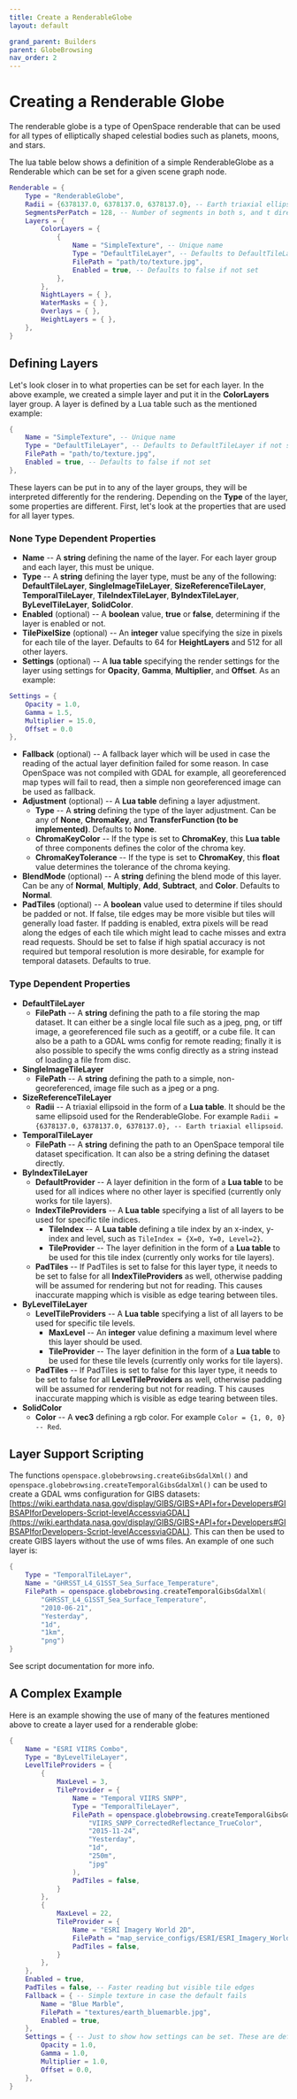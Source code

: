 ```yaml
---
title: Create a RenderableGlobe
layout: default

grand_parent: Builders
parent: GlobeBrowsing
nav_order: 2
---
```


# Creating a Renderable Globe
The renderable globe is a type of OpenSpace renderable that can be used for all types of elliptically shaped celestial bodies such as planets, moons, and stars.

The lua table below shows a definition of a simple RenderableGlobe as a Renderable which can be set for a given scene graph node.

```lua
Renderable = {
    Type = "RenderableGlobe",
    Radii = {6378137.0, 6378137.0, 6378137.0}, -- Earth triaxial ellipsoid
    SegmentsPerPatch = 128, -- Number of segments in both s, and t directions of each patch
    Layers = {
        ColorLayers = {
            {
                Name = "SimpleTexture", -- Unique name
                Type = "DefaultTileLayer", -- Defaults to DefaultTileLayer if not set
                FilePath = "path/to/texture.jpg",
                Enabled = true, -- Defaults to false if not set
            },
        },
        NightLayers = { },
        WaterMasks = { },
        Overlays = { },
        HeightLayers = { },
    },
}
```

## Defining Layers
Let's look closer in to what properties can be set for each layer.  In the above example, we created a simple layer and put it in the **ColorLayers** layer group.  A layer is defined by a Lua table such as the mentioned example:
```lua
{
    Name = "SimpleTexture", -- Unique name
    Type = "DefaultTileLayer", -- Defaults to DefaultTileLayer if not set
    FilePath = "path/to/texture.jpg",
    Enabled = true, -- Defaults to false if not set
},
```
These layers can be put in to any of the layer groups, they will be interpreted differently for the rendering.  Depending on the **Type** of the layer, some properties are different.  First, let's look at the properties that are used for all layer types.

### None Type Dependent Properties
* **Name** -- A **string** defining the name of the layer.  For each layer group and each layer, this must be unique.
* **Type** -- A **string** defining the layer type, must be any of the following: **DefaultTileLayer**, **SingleImageTileLayer**, **SizeReferenceTileLayer**, **TemporalTileLayer**, **TileIndexTileLayer**, **ByIndexTileLayer**, **ByLevelTileLayer**, **SolidColor**.
* **Enabled** (optional) -- A **boolean** value, **true** or **false**, determining if the layer is enabled or not.
* **TilePixelSize** (optional) -- An **integer** value specifying the size in pixels for each tile of the layer.  Defaults to 64 for **HeightLayers** and 512 for all other layers.
* **Settings** (optional) -- A **lua table** specifying the render settings for the layer using settings for **Opacity**, **Gamma**, **Multiplier**, and **Offset**.  As an example:
```lua
Settings = {
    Opacity = 1.0,
    Gamma = 1.5,
    Multiplier = 15.0,
    Offset = 0.0
},
```
* **Fallback** (optional) -- A fallback layer which will be used in case the reading of the actual layer definition failed for some reason.  In case OpenSpace was not compiled with GDAL for example, all georeferenced map types will fail to read, then a simple non georeferenced image can be used as fallback.
* **Adjustment** (optional) -- A **Lua table** defining a layer adjustment.
    * **Type** -- A **string** defining the type of the layer adjustment. Can be any of **None**, **ChromaKey**, and **TransferFunction (to be implemented)**.  Defaults to **None**.
    * **ChromaKeyColor** -- If the type is set to **ChromaKey**, this **Lua table** of three components defines the color of the chroma key.
    * **ChromaKeyTolerance** -- If the type is set to **ChromaKey**, this **float** value determines the tolerance of the chroma keying.
* **BlendMode** (optional) -- A **string** defining the blend mode of this layer.  Can be any of **Normal**, **Multiply**, **Add**, **Subtract**, and **Color**. Defaults to **Normal**.
* **PadTiles** (optional) -- A **boolean** value used to determine if tiles should be padded or not.  If false, tile edges may be more visible but tiles will generally load faster.  If padding is enabled, extra pixels will be read along the edges of each tile which might lead to cache misses and extra read requests.  Should be set to false if high spatial accuracy is not required but temporal resolution is more desirable, for example for temporal datasets.  Defaults to true.

### Type Dependent Properties
* **DefaultTileLayer**
  * **FilePath** -- A **string** defining the path to a file storing the map dataset.  It can either be a single local file such as a jpeg, png, or tiff image, a georeferenced file such as a geotiff, or a cube file.  It can also be a path to a GDAL wms config for remote reading; finally it is also possible to specify the wms config directly as a string instead of loading a file from disc.
* **SingleImageTileLayer**
  * **FilePath** -- A **string** defining the path to a simple, non-georeferenced, image file such as a jpeg or a png.
* **SizeReferenceTileLayer**
  * **Radii** -- A triaxial ellipsoid in the form of a **Lua table**.  It should be the same ellipsoid used for the RenderableGlobe.  For example `Radii = {6378137.0, 6378137.0, 6378137.0}, -- Earth triaxial ellipsoid`.
* **TemporalTileLayer**
  * **FilePath** -- A **string** defining the path to an OpenSpace temporal tile dataset specification.  It can also be a string defining the dataset directly.
* **ByIndexTileLayer**
  * **DefaultProvider** -- A layer definition in the form of a **Lua table** to be used for all indices where no other layer is specified (currently only works for tile layers).
  * **IndexTileProviders** -- A **Lua table** specifying a list of all layers to be used for specific tile indices.
    * **TileIndex** -- A **Lua table** defining a tile index by an x-index, y-index and level, such as `TileIndex = {X=0, Y=0, Level=2}`.
    * **TileProvider** -- The layer definition in the form of a **Lua table** to be used for this tile index (currently only works for tile layers).
  * **PadTiles** -- If PadTiles is set to false for this layer type, it needs to be set to false for all **IndexTileProviders** as well, otherwise padding will be assumed for rendering but not for reading.  This causes inaccurate mapping which is visible as edge tearing between tiles.
* **ByLevelTileLayer**
  * **LevelTileProviders** -- A **Lua table** specifying a list of all layers to be used for specific tile levels.
    * **MaxLevel** -- An **integer** value defining a maximum level where this layer should be used.
    * **TileProvider** -- The layer definition in the form of a **Lua table** to be used for these tile levels (currently only works for tile layers).
  * **PadTiles** -- If PadTiles is set to false for this layer type, it needs to be set to false for all **LevelTileProviders** as well, otherwise padding will be assumed for rendering but not for reading. T his causes inaccurate mapping which is visible as edge tearing between tiles.
* **SolidColor**
  * **Color** -- A **vec3** defining a rgb color.  For example `Color = {1, 0, 0} -- Red`.

## Layer Support Scripting
The functions `openspace.globebrowsing.createGibsGdalXml()` and `openspace.globebrowsing.createTemporalGibsGdalXml()` can be used to create a GDAL wms configuration for GIBS datasets: [https://wiki.earthdata.nasa.gov/display/GIBS/GIBS+API+for+Developers#GIBSAPIforDevelopers-Script-levelAccessviaGDAL](https://wiki.earthdata.nasa.gov/display/GIBS/GIBS+API+for+Developers#GIBSAPIforDevelopers-Script-levelAccessviaGDAL).  This can then be used to create GIBS layers without the use of wms files.  An example of one such layer is:
```lua
{
    Type = "TemporalTileLayer",
    Name = "GHRSST_L4_G1SST_Sea_Surface_Temperature",
    FilePath = openspace.globebrowsing.createTemporalGibsGdalXml(
        "GHRSST_L4_G1SST_Sea_Surface_Temperature",
        "2010-06-21",
        "Yesterday",
        "1d",
        "1km",
        "png")
}
```
See script documentation for more info.

## A Complex Example
Here is an example showing the use of many of the features mentioned above to create a layer used for a renderable globe:

```lua
{
    Name = "ESRI VIIRS Combo",
    Type = "ByLevelTileLayer",
    LevelTileProviders = {
        {
            MaxLevel = 3, 
            TileProvider = {
                Name = "Temporal VIIRS SNPP",
                Type = "TemporalTileLayer",
                FilePath = openspace.globebrowsing.createTemporalGibsGdalXml(
                    "VIIRS_SNPP_CorrectedReflectance_TrueColor",
                    "2015-11-24",
                    "Yesterday",
                    "1d",
                    "250m",
                    "jpg"
                ),
                PadTiles = false,
            }
        },
        {
            MaxLevel = 22,
            TileProvider = {
                Name = "ESRI Imagery World 2D",
                FilePath = "map_service_configs/ESRI/ESRI_Imagery_World_2D.wms",
                PadTiles = false,
            }
        },
    },
    Enabled = true,
    PadTiles = false, -- Faster reading but visible tile edges
    Fallback = { -- Simple texture in case the default fails
        Name = "Blue Marble",
        FilePath = "textures/earth_bluemarble.jpg",
        Enabled = true,
    },
    Settings = { -- Just to show how settings can be set. These are default values
        Opacity = 1.0,
        Gamma = 1.0,
        Multiplier = 1.0,
        Offset = 0.0,
    },
}
```

